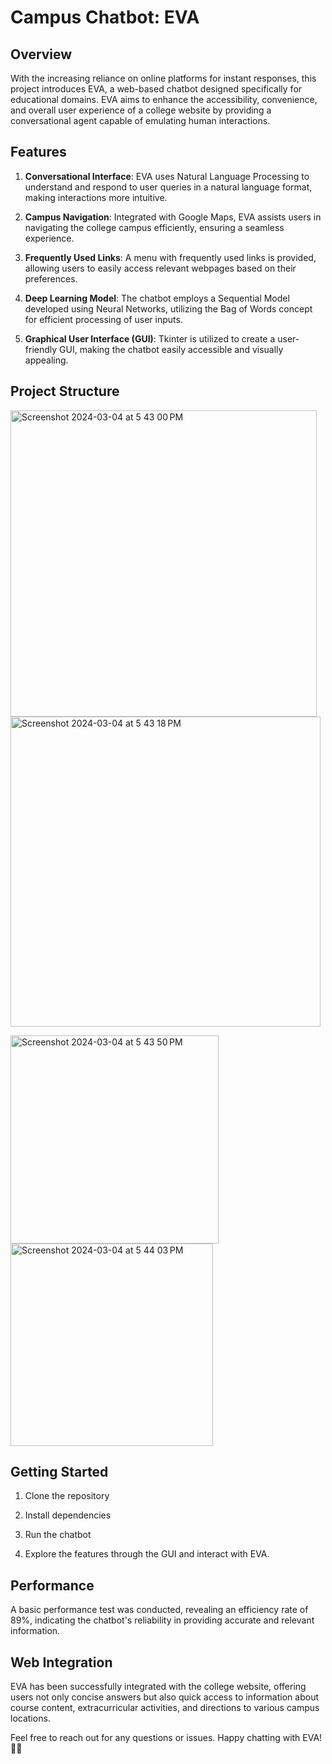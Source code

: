 # Campus Chatbot: EVA

## Overview

With the increasing reliance on online platforms for instant responses, this project introduces EVA, a web-based chatbot designed specifically for educational domains. EVA aims to enhance the accessibility, convenience, and overall user experience of a college website by providing a conversational agent capable of emulating human interactions.

## Features

1. **Conversational Interface**: EVA uses Natural Language Processing to understand and respond to user queries in a natural language format, making interactions more intuitive.

2. **Campus Navigation**: Integrated with Google Maps, EVA assists users in navigating the college campus efficiently, ensuring a seamless experience.

3. **Frequently Used Links**: A menu with frequently used links is provided, allowing users to easily access relevant webpages based on their preferences.

4. **Deep Learning Model**: The chatbot employs a Sequential Model developed using Neural Networks, utilizing the Bag of Words concept for efficient processing of user inputs.

5. **Graphical User Interface (GUI)**: Tkinter is utilized to create a user-friendly GUI, making the chatbot easily accessible and visually appealing.

## Project Structure

<img width="490" alt="Screenshot 2024-03-04 at 5 43 00 PM" src="https://github.com/hithaishisurendra/deep-learning-based-chatbot/assets/114680442/8f1bb656-df1d-4802-b844-b4d7776da8ea"> <img width="496" alt="Screenshot 2024-03-04 at 5 43 18 PM" src="https://github.com/hithaishisurendra/deep-learning-based-chatbot/assets/114680442/c6dbf682-6227-4fbe-85db-927446b6231f">

<img width="333" alt="Screenshot 2024-03-04 at 5 43 50 PM" src="https://github.com/hithaishisurendra/deep-learning-based-chatbot/assets/114680442/00b45ae5-7e20-42ab-9a24-6d84358996fb"> <img width="324" alt="Screenshot 2024-03-04 at 5 44 03 PM" src="https://github.com/hithaishisurendra/deep-learning-based-chatbot/assets/114680442/7dee401f-aec4-4486-bb60-90143f1bc1f4">




## Getting Started

1. Clone the repository

2. Install dependencies
 
3. Run the chatbot

4. Explore the features through the GUI and interact with EVA.

## Performance

A basic performance test was conducted, revealing an efficiency rate of 89%, indicating the chatbot's reliability in providing accurate and relevant information.

## Web Integration

EVA has been successfully integrated with the college website, offering users not only concise answers but also quick access to information about course content, extracurricular activities, and directions to various campus locations.



Feel free to reach out for any questions or issues. Happy chatting with EVA! 🤖✨
